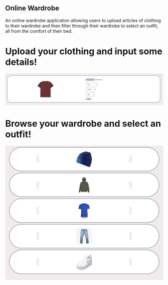 ## Online Wardrobe 
An online wardrobe application allowing users to upload articles of clothing to their wardrobe and then filter through their wardrobe to select an outfit, all from the comfort of their bed.

# Upload your clothing and input some details!
![Outfit Upload](./src/assets/Screen%20Shot%202023-02-19%20at%206.47.25%20PM.png)

# Browse your wardrobe and select an outfit!
![Outfit Picker](./src/assets/Screen%20Shot%202023-02-19%20at%206.43.26%20PM.png)